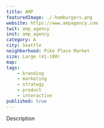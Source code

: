```yaml
---
title: AMP
featuredImage: ./-hamburgers.png
website: https://www.ampagency.com
twit: amp_agency
inst: amp_agency
category: A
city: Seattle
neighborhood: Pike Place Market
size: Large (41-100)
map: 
tags:
    - branding
    - marketing
    - strategy
    - product
    - interactive
published: true
---
```


Description
